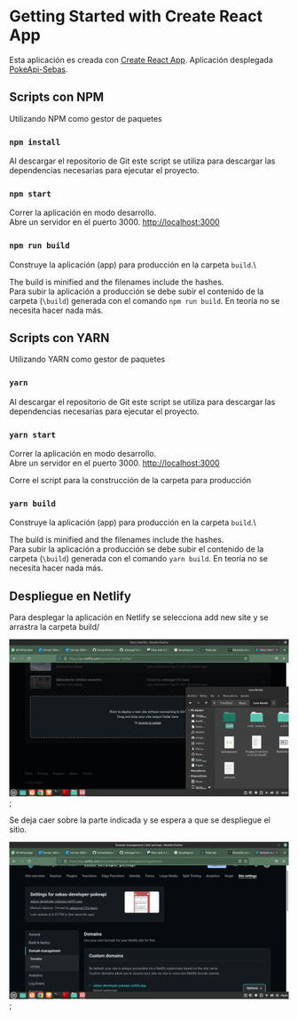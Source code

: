 # Getting Started with Create React App

Esta aplicación es creada con [Create React App](https://github.com/facebook/create-react-app).
Aplicación desplegada [PokeApi-Sebas](https://sebas-developer-pokeapi.netlify.app/).
## Scripts con NPM

Utilizando NPM como gestor de paquetes

### `npm install`
Al descargar el repositorio de Git este script se utiliza para descargar las dependencias necesarias para ejecutar el proyecto.

### `npm start`

Correr la aplicación en modo desarrollo.\
Abre un servidor en el puerto 3000. [http://localhost:3000](http://localhost:3000)

### `npm run build`

Construye la aplicación (app) para producción en la carpeta `build`.\

The build is minified and the filenames include the hashes.\
Para subir la aplicación a producción se debe subir el contenido de la carpeta  (`\build`) generada con el comando `npm run build`. En teoría no se necesita hacer nada más. 

## Scripts con YARN

Utilizando YARN como gestor de paquetes

### `yarn`
Al descargar el repositorio de Git este script se utiliza para descargar las dependencias necesarias para ejecutar el proyecto.

### `yarn start`

Correr la aplicación en modo desarrollo.\
Abre un servidor en el puerto 3000. [http://localhost:3000](http://localhost:3000)

Corre el script para la construcción de la carpeta para producción

### `yarn build`

Construye la aplicación (app) para producción en la carpeta `build`.\

The build is minified and the filenames include the hashes.\
Para subir la aplicación a producción se debe subir el contenido de la carpeta  (`\build`) generada con el comando `yarn build`. En teoría no se necesita hacer nada más. 


## Despliegue en Netlify
Para desplegar la aplicación en Netlify se selecciona add new site y se arrastra la carpeta build/

![plot](./public/despliegue1.png);

Se deja caer sobre la parte indicada y se espera a que se despliegue el sitio.

![plot](./public/despliegue2.png);